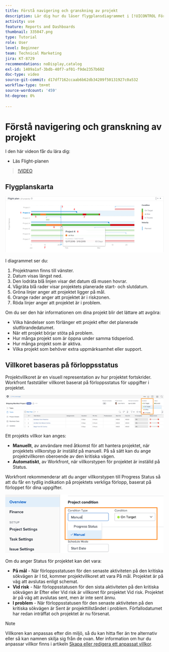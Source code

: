 ```yaml
---
title: Förstå navigering och granskning av projekt
description: Lär dig hur du läser flygplansdiagrammet i [!UICONTROL Förbättrad analys].
activity: use
feature: Reports and Dashboards
thumbnail: 335047.png
type: Tutorial
role: User
level: Beginner
team: Technical Marketing
jira: KT-8729
recommendations: noDisplay,catalog
exl-id: 1409a1af-3bdb-40f7-af01-f9de2357b602
doc-type: video
source-git-commit: d17df7162ccaab6b62db34209f50131927c0a532
workflow-type: tm+mt
source-wordcount: '459'
ht-degree: 0%

---
```


# Förstå navigering och granskning av projekt

I den här videon får du lära dig:

* Läs Flight-planen

>[!VIDEO](https://video.tv.adobe.com/v/335047/?quality=12&learn=on&enablevpops)

## Flygplanskarta

![En bild av ett färdplansdiagram med nummer som matchar punkter under](assets/section-2-1.png)

I diagrammet ser du:

1. Projektnamn finns till vänster.
1. Datum visas längst ned.
1. Den lodräta blå linjen visar det datum då musen hovrar.
1. Vågräta blå rader visar projektets planerade start- och slutdatum.
1. Gröna linjer anger att projektet ligger på mål.
1. Orange rader anger att projektet är i riskzonen.
1. Röda linjer anger att projektet är i problem.

Om du ser den här informationen om dina projekt blir det lättare att avgöra:

* Vilka händelser som förlänger ett projekt efter det planerade slutförandedatumet.
* När ett projekt börjar stöta på problem.
* Hur många projekt som är öppna under samma tidsperiod.
* Hur många projekt som är aktiva.
* Vilka projekt som behöver extra uppmärksamhet eller support.

## Villkoret baseras på förloppsstatus

Projektvillkoret är en visuell representation av hur projektet fortskrider. Workfront fastställer villkoret baserat på förloppsstatus för uppgifter i projektet.

![En bild med möjliga förloppsstatusar](assets/section-2-2.png)

Ett projekts villkor kan anges:

* **Manuellt**, av användare med åtkomst för att hantera projektet, när projektets villkorstyp är inställd på manuell. På så sätt kan du ange projektvillkoren oberoende av den kritiska vägen.
* **Automatiskt**, av Workfront, när villkorstypen för projektet är inställd på Status.

Workfront rekommenderar att du anger villkorstypen till Progress Status så att du får en tydlig indikation på projektets verkliga förlopp, baserat på förloppet för dina uppgifter.

![En bild med möjliga förloppsstatusar](assets/section-2-3.png)

Om du anger Status för projektet kan det vara:

* **På mål** - När förloppsstatusen för den senaste aktiviteten på den kritiska sökvägen är I tid, kommer projektvillkoret att vara På mål. Projektet är på väg att avslutas enligt schemat.
* **Vid risk** - När förloppsstatusen för den sista aktiviteten på den kritiska sökvägen är Efter eller Vid risk är villkoret för projektet Vid risk. Projektet är på väg att avslutas sent, men är inte sent ännu.
* **I problem** - När förloppsstatusen för den senaste aktiviteten på den kritiska sökvägen är Sent är projekttillståndet i problem. Förfallodatumet har redan inträffat och projektet är nu försenat.

>[!NOTE]
>
>Villkoren kan anpassas efter din miljö, så du kan hitta fler än tre alternativ eller så kan namnen skilja sig från de ovan. Mer information om hur du anpassar villkor finns i artikeln [Skapa eller redigera ett anpassat villkor](https://experienceleague.adobe.com/docs/workfront/using/administration-and-setup/customize/custom-conditions/create-edit-custom-conditions.html?lang=sv-SE).
